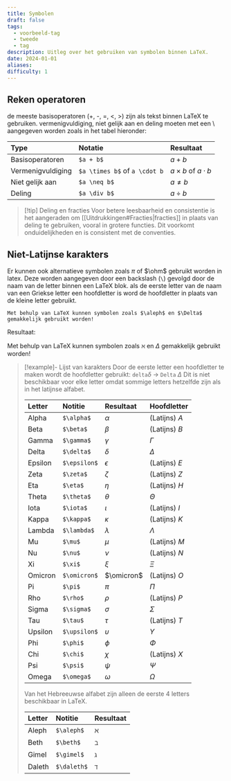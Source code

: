 ```yaml
---
title: Symbolen
draft: false
tags:
  - voorbeeld-tag
  - tweede
  - tag
description: Uitleg over het gebruiken van symbolen binnen LaTeX.
date: 2024-01-01
aliases: 
difficulty: 1
---
```


## Reken operatoren

de meeste basisoperatoren (+, -, =, <, >) zijn als tekst binnen LaTeX te gebruiken. vermenigvuldiging, niet gelijk aan en deling moeten met een \\ aangegeven worden zoals in het tabel hieronder:

| **Type**          | **Notatie**                   | **Resultaat**               |
| :---------------- | :---------------------------- | :-------------------------- |
| Basisoperatoren   | `$a + b$`                     | $a + b$                     |
| Vermenigvuldiging | `$a \times b$` of `a \cdot b` | $a \times b$ of $a \cdot b$ |
| Niet gelijk aan   | `$a \neq b$`                  | $a \neq b$                  |
| Deling            | `$a \div b$`                  | $a \div b$                  |

>[!tip] Deling en fracties
> Voor betere leesbaarheid en consistentie is het aangeraden om [[Uitdrukkingen#Fracties|fracties]] in plaats van deling te gebruiken, vooral in grotere functies. Dit voorkomt onduidelijkheden en is consistent met de conventies.

## Niet-Latijnse karakters 

Er kunnen ook alternatieve symbolen zoals $\pi$ of $\ohm$ gebruikt worden in latex. Deze worden aangegeven door een backslash (`\`) gevolgd door de naam van de letter binnen een LaTeX blok. als de eerste letter van de naam van een Griekse letter een hoofdletter is word de hoofdletter in plaats van de kleine letter gebruikt.

```
Met behulp van LaTeX kunnen symbolen zoals $\aleph$ en $\Delta$ gemakkelijk gebruikt worden!
```

Resultaat:

Met behulp van LaTeX kunnen symbolen zoals $\aleph$ en $\Delta$ gemakkelijk gebruikt worden!

> [!example]- Lijst van karakters
> Door de eerste letter een hoofdletter te maken wordt de hoofdletter gebruikt:
>  `delta`$\delta$ $\rightarrow$ `Delta` $\Delta$
> Dit is niet beschikbaar voor elke letter omdat sommige letters hetzelfde zijn als in het latijnse alfabet.
>  
> |**Letter**|**Notitie**|**Resultaat**|**Hoofdletter**|
> |:-|:-|:-|:-|
> |Alpha|`$\alpha$`|$\alpha$|(Latijns) $A$|
> |Beta|`$\beta$`|$\beta$|(Latijns) $B$|
> |Gamma|`$\gamma$`|$\gamma$|$\Gamma$|
> |Delta|`$\delta$`|$\delta$|$\Delta$|
> |Epsilon|`$\epsilon$`|$\epsilon$|(Latijns) $E$|
> |Zeta|`$\zeta$`|$\zeta$|(Latijns) $Z$|
> |Eta|`$\eta$`|$\eta$|(Latijns) $H$|
> |Theta|`$\theta$`|$\theta$|$\Theta$|
> |Iota|`$\iota$`|$\iota$|(Latijns) $I$|
> |Kappa|`$\kappa$`|$\kappa$|(Latijns) $K$|
> |Lambda|`$\lambda$`|$\lambda$|$\Lambda$|
> |Mu|`$\mu$`|$\mu$|(Latijns) $M$|
> |Nu|`$\nu$`|$\nu$|(Latijns) $N$|
> |Xi|`$\xi$`|$\xi$|$\Xi$|
> |Omicron|`$\omicron$`|$\omicron$|(Latijns) $O$|
> |Pi|`$\pi$`|$\pi$|$\Pi$|
> |Rho|`$\rho$`|$\rho$|(Latijns) $P$|
> |Sigma|`$\sigma$`|$\sigma$|$\Sigma$|
> |Tau|`$\tau$`|$\tau$|(Latijns) $T$|
> |Upsilon|`$\upsilon$`|$\upsilon$|$\Upsilon$|
> |Phi|`$\phi$`|$\phi$|$\Phi$|
> |Chi|`$\chi$`|$\chi$|(Latijns) $X$|
> |Psi|`$\psi$`|$\psi$|$\Psi$|
> |Omega|`$\omega$`|$\omega$|$\Omega$|
> 
> Van het Hebreeuwse alfabet zijn alleen de eerste 4 letters beschikbaar in LaTeX.
> 
> |**Letter**|**Notitie**|**Resultaat**|
> |:-|:-|:-|
> |Aleph|`$\aleph$`|$\aleph$|
> |Beth|`$\beth$`|$\beth$|
> |Gimel|`$\gimel$`|$\gimel$|
> |Daleth|`$\daleth$`|$\daleth$|

